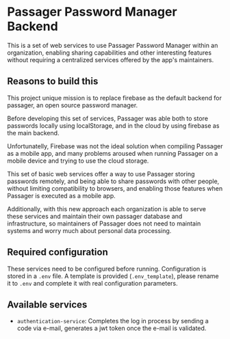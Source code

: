 # Passager Password Manager Backend

This is a set of web services to use Passager Password Manager within an organization, enabling sharing capabilities and other interesting features without requiring a centralized services offered by the app's maintainers.

## Reasons to build this

This project unique mission is to replace firebase as the default backend for passager, an open source password manager. 

Before developing this set of services, Passager was able both to store passwords locally using localStorage, and in the cloud by using firebase as the main backend.

Unfortunatelly, Firebase was not the ideal solution when compiling Passager as a mobile app, and many problems aroused when running Passager on a mobile device and trying to use the cloud storage.

This set of basic web services offer a way to use Passager storing passwords remotely, and being able to share passwords with other people, without limiting compatibility to browsers, and enabling those features when Passager is executed as a mobile app. 

Additionally, with this new approach each organization is able to serve these services and maintain their own passager database and infrastructure, so maintainers of Passager does not need to maintain systems and worry much about personal data processing.

## Required configuration

These services need to be configured before running. Configuration is stored in a `.env` file. A template is provided (`.env_template`), please rename it to `.env` and complete it with real configuration parameters.

## Available services

* `authentication-service`: Completes the log in process by sending a code via e-mail, generates a jwt token once the e-mail is validated. 